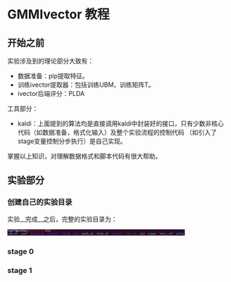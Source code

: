 # GMMIvector 教程

## 开始之前
实验涉及到的理论部分大致有：
+ 数据准备：plp提取特征。
+ 训练ivector提取器：包括训练UBM，训练矩阵T。
+ ivector后端评分：PLDA

工具部分：
+ kaldi：上面提到的算法均是直接调用kaldi中封装好的接口，只有少数非核心代码（如数据准备，格式化输入）及整个实验流程的控制代码
（如引入了stage变量控制分步执行）是自己实现。

掌握以上知识，对理解数据格式和脚本代码有很大帮助。


## 实验部分
### 创建自己的实验目录
实验__完成__之后，完整的实验目录为：
<p align="left"><img width="80%" src="picture/final_directory.png" /></p>



### stage 0



### stage 1

